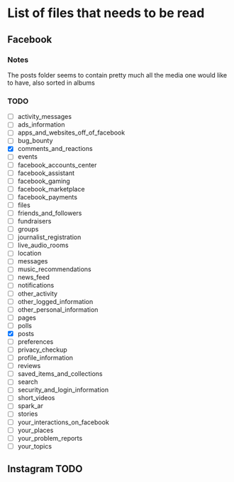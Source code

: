 # List of files that needs to be read

## Facebook

### Notes
The posts folder seems to contain pretty much all the media one would like to have, also sorted in albums

### TODO
- [ ] activity_messages
- [ ] ads_information
- [ ] apps_and_websites_off_of_facebook    
- [ ] bug_bounty
- [x] comments_and_reactions
- [ ] events
- [ ] facebook_accounts_center
- [ ] facebook_assistant
- [ ] facebook_gaming
- [ ] facebook_marketplace
- [ ] facebook_payments
- [ ] files
- [ ] friends_and_followers
- [ ] fundraisers
- [ ] groups
- [ ] journalist_registration
- [ ] live_audio_rooms
- [ ] location
- [ ] messages
- [ ] music_recommendations
- [ ] news_feed
- [ ] notifications
- [ ] other_activity
- [ ] other_logged_information
- [ ] other_personal_information
- [ ] pages
- [ ] polls
- [x] posts
- [ ] preferences
- [ ] privacy_checkup
- [ ] profile_information
- [ ] reviews
- [ ] saved_items_and_collections
- [ ] search
- [ ] security_and_login_information       
- [ ] short_videos
- [ ] spark_ar
- [ ] stories
- [ ] your_interactions_on_facebook        
- [ ] your_places
- [ ] your_problem_reports
- [ ] your_topics

## Instagram TODO